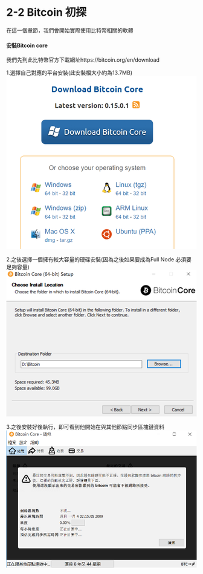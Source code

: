 # 2-2 Bitcoin 初探
在這一個章節，我們會開始實際使用比特幣相關的軟體

#### 安裝Bitcoin core
我們先到此比特幣官方下載網址https://bitcoin.org/en/download

1.選擇自己對應的平台安裝(此安裝檔大小約為13.7MB)
![](/assets/bitcoin-core-download.png)

2.之後選擇一個擁有較大容量的硬碟安裝(因為之後如果要成為Full Node 必須要足夠容量)
![](/assets/bitcoin-install01.png)

3.之後安裝好後執行，即可看到他開始在與其他節點同步區塊鏈資料
![](/assets/bitcoin-qt01.png)

